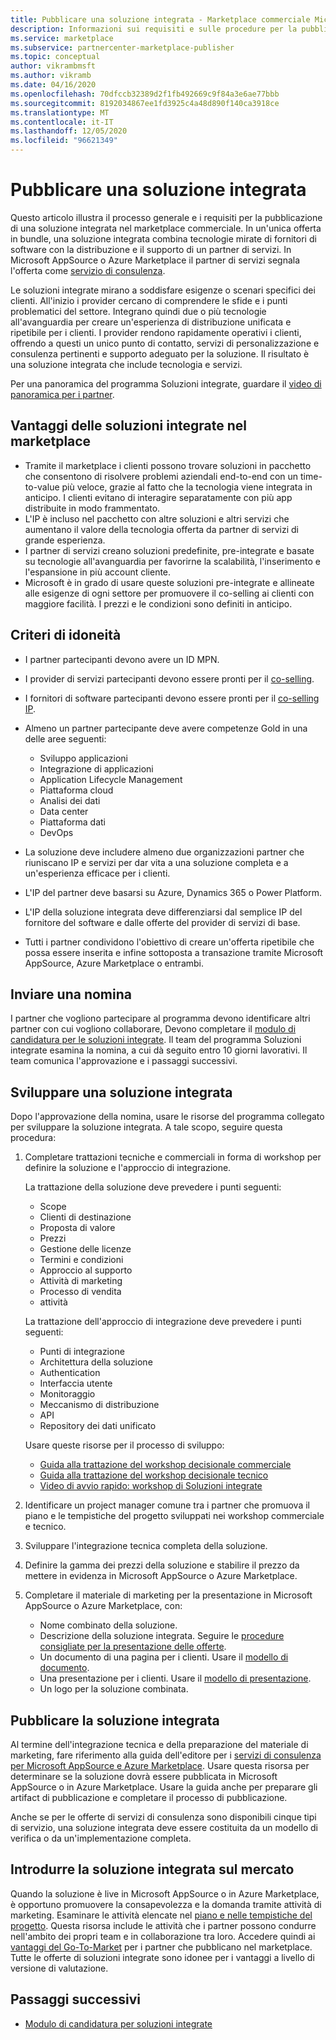 ```yaml
---
title: Pubblicare una soluzione integrata - Marketplace commerciale Microsoft
description: Informazioni sui requisiti e sulle procedure per la pubblicazione di soluzioni integrate in Microsoft AppSource e Azure Marketplace.
ms.service: marketplace
ms.subservice: partnercenter-marketplace-publisher
ms.topic: conceptual
author: vikrambmsft
ms.author: vikramb
ms.date: 04/16/2020
ms.openlocfilehash: 70dfccb32389d2f1fb492669c9f84a3e6ae77bbb
ms.sourcegitcommit: 8192034867ee1fd3925c4a48d890f140ca3918ce
ms.translationtype: MT
ms.contentlocale: it-IT
ms.lasthandoff: 12/05/2020
ms.locfileid: "96621349"
---
```

# <a name="publish-an-integrated-solution"></a>Pubblicare una soluzione integrata

Questo articolo illustra il processo generale e i requisiti per la pubblicazione di una soluzione integrata nel marketplace commerciale. In un'unica offerta in bundle, una soluzione integrata combina tecnologie mirate di fornitori di software con la distribuzione e il supporto di un partner di servizi. In Microsoft AppSource o Azure Marketplace il partner di servizi segnala l'offerta come [servizio di consulenza](./plan-consulting-service-offer.md).

Le soluzioni integrate mirano a soddisfare esigenze o scenari specifici dei clienti. All'inizio i provider cercano di comprendere le sfide e i punti problematici del settore. Integrano quindi due o più tecnologie all'avanguardia per creare un'esperienza di distribuzione unificata e ripetibile per i clienti. I provider rendono rapidamente operativi i clienti, offrendo a questi un unico punto di contatto, servizi di personalizzazione e consulenza pertinenti e supporto adeguato per la soluzione. Il risultato è una soluzione integrata che include tecnologia e servizi.

Per una panoramica del programma Soluzioni integrate, guardare il [video di panoramica per i partner](https://partner.microsoft.com/asset/detail/integrated-solutions-program-overview-for-partners-mp4).

## <a name="benefits-of-integrated-solutions-in-the-marketplace"></a>Vantaggi delle soluzioni integrate nel marketplace

* Tramite il marketplace i clienti possono trovare soluzioni in pacchetto che consentono di risolvere problemi aziendali end-to-end con un time-to-value più veloce, grazie al fatto che la tecnologia viene integrata in anticipo. I clienti evitano di interagire separatamente con più app distribuite in modo frammentato.
* L'IP è incluso nel pacchetto con altre soluzioni e altri servizi che aumentano il valore della tecnologia offerta da partner di servizi di grande esperienza.
* I partner di servizi creano soluzioni predefinite, pre-integrate e basate su tecnologie all'avanguardia per favorirne la scalabilità, l'inserimento e l'espansione in più account cliente.
* Microsoft è in grado di usare queste soluzioni pre-integrate e allineate alle esigenze di ogni settore per promuovere il co-selling ai clienti con maggiore facilità. I prezzi e le condizioni sono definiti in anticipo.

## <a name="eligibility-criteria"></a>Criteri di idoneità

* I partner partecipanti devono avere un ID MPN.
* I provider di servizi partecipanti devono essere pronti per il [co-selling](https://aka.ms/CertificationPolicies#3000-requirements-for-co-sell-status).
* I fornitori di software partecipanti devono essere pronti per il [co-selling IP](https://aka.ms/CertificationPolicies#3000-requirements-for-co-sell-status).
* Almeno un partner partecipante deve avere competenze Gold in una delle aree seguenti:
    - Sviluppo applicazioni
    - Integrazione di applicazioni
    - Application Lifecycle Management
    - Piattaforma cloud
    - Analisi dei dati
    - Data center
    - Piattaforma dati
    - DevOps

* La soluzione deve includere almeno due organizzazioni partner che riuniscano IP e servizi per dar vita a una soluzione completa e a un'esperienza efficace per i clienti.
* L'IP del partner deve basarsi su Azure, Dynamics 365 o Power Platform.
* L'IP della soluzione integrata deve differenziarsi dal semplice IP del fornitore del software e dalle offerte del provider di servizi di base.
* Tutti i partner condividono l'obiettivo di creare un'offerta ripetibile che possa essere inserita e infine sottoposta a transazione tramite Microsoft AppSource, Azure Marketplace o entrambi.

## <a name="submit-a-nomination"></a>Inviare una nomina

I partner che vogliono partecipare al programma devono identificare altri partner con cui vogliono collaborare, Devono completare il [modulo di candidatura per le soluzioni integrate](https://aka.ms/AA5qicu). Il team del programma Soluzioni integrate esamina la nomina, a cui dà seguito entro 10 giorni lavorativi. Il team comunica l'approvazione e i passaggi successivi.

## <a name="develop-an-integrated-solution"></a>Sviluppare una soluzione integrata

Dopo l'approvazione della nomina, usare le risorse del programma collegato per sviluppare la soluzione integrata. A tale scopo, seguire questa procedura:

1. Completare trattazioni tecniche e commerciali in forma di workshop per definire la soluzione e l'approccio di integrazione.

    La trattazione della soluzione deve prevedere i punti seguenti:
    * Scope
    * Clienti di destinazione
    * Proposta di valore
    * Prezzi
    * Gestione delle licenze
    * Termini e condizioni
    * Approccio al supporto
    * Attività di marketing
    * Processo di vendita
    * attività

    La trattazione dell'approccio di integrazione deve prevedere i punti seguenti:
    * Punti di integrazione
    * Architettura della soluzione
    * Authentication
    * Interfaccia utente
    * Monitoraggio
    * Meccanismo di distribuzione
    * API
    * Repository dei dati unificato

    Usare queste risorse per il processo di sviluppo:

    * [Guida alla trattazione del workshop decisionale commerciale](https://aka.ms/AA5qicx)
    * [Guida alla trattazione del workshop decisionale tecnico](https://aka.ms/AA5qid1)
    * [Video di avvio rapido: workshop di Soluzioni integrate](https://partner.microsoft.com/asset/detail/integrated-solutions-workshop-quickstart-guide-mp4)

1. Identificare un project manager comune tra i partner che promuova il piano e le tempistiche del progetto sviluppati nei workshop commerciale e tecnico.

1. Sviluppare l'integrazione tecnica completa della soluzione.

1. Definire la gamma dei prezzi della soluzione e stabilire il prezzo da mettere in evidenza in Microsoft AppSource o Azure Marketplace.

1. Completare il materiale di marketing per la presentazione in Microsoft AppSource o Azure Marketplace, con:

    * Nome combinato della soluzione.
    * Descrizione della soluzione integrata. Seguire le [procedure consigliate per la presentazione delle offerte](./gtm-offer-listing-best-practices.md).
    * Un documento di una pagina per i clienti. Usare il [modello di documento](https://aka.ms/AA5s08a).
    * Una presentazione per i clienti. Usare il [modello di presentazione](https://aka.ms/AA5s7ql).
    * Un logo per la soluzione combinata.

## <a name="publish-your-integrated-solution"></a>Pubblicare la soluzione integrata

Al termine dell'integrazione tecnica e della preparazione del materiale di marketing, fare riferimento alla guida dell'editore per i [servizi di consulenza per Microsoft AppSource e Azure Marketplace](./plan-consulting-service-offer.md). Usare questa risorsa per determinare se la soluzione dovrà essere pubblicata in Microsoft AppSource o in Azure Marketplace. Usare la guida anche per preparare gli artifact di pubblicazione e completare il processo di pubblicazione.

Anche se per le offerte di servizi di consulenza sono disponibili cinque tipi di servizio, una soluzione integrata deve essere costituita da un modello di verifica o da un'implementazione completa.

## <a name="go-to-market-with-your-integrated-solution"></a>Introdurre la soluzione integrata sul mercato

Quando la soluzione è live in Microsoft AppSource o in Azure Marketplace, è opportuno promuovere la consapevolezza e la domanda tramite attività di marketing. Esaminare le attività elencate nel [piano e nelle tempistiche del progetto](https://aka.ms/AA5qiuc). Questa risorsa include le attività che i partner possono condurre nell'ambito dei propri team e in collaborazione tra loro. Accedere quindi ai [vantaggi del Go-To-Market](./gtm-your-marketplace-benefits.md#list-trial-and-consulting-benefits) per i partner che pubblicano nel marketplace. Tutte le offerte di soluzioni integrate sono idonee per i vantaggi a livello di versione di valutazione.

## <a name="next-steps"></a>Passaggi successivi

- [Modulo di candidatura per soluzioni integrate](https://aka.ms/AA5qicu)